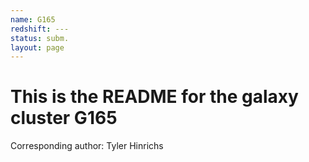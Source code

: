 ```yaml
---
name: G165
redshift: ---
status: subm.
layout: page
---
```


# This is the README for the galaxy cluster G165

Corresponding author: Tyler Hinrichs


